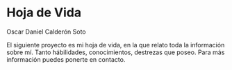 # Hoja de Vida
Oscar Daniel Calderón Soto

El siguiente proyecto es mi hoja de vida, en la que relato toda la información sobre mí. Tanto hábilidades, conocimientos, destrezas que poseo. Para más información puedes ponerte en contacto. 

